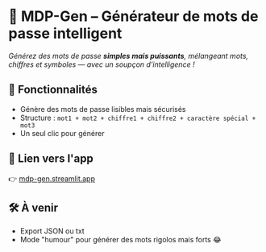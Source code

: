 # 🔐 MDP-Gen – Générateur de mots de passe intelligent

_Générez des mots de passe **simples mais puissants**, mélangeant mots, chiffres et symboles — avec un soupçon d’intelligence !_

## 🚀 Fonctionnalités

- Génère des mots de passe lisibles mais sécurisés
- Structure : `mot1 + mot2 + chiffre1 + chiffre2 + caractère spécial + mot3`
- Un seul clic pour générer

## 📍 Lien vers l'app
👉 [mdp-gen.streamlit.app](https://mdp-gen.streamlit.app)

## 🛠️ À venir

- Export JSON ou txt
- Mode "humour" pour générer des mots rigolos mais forts 😂
